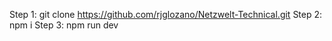 Step 1: git clone https://github.com/rjglozano/Netzwelt-Technical.git
Step 2: npm i
Step 3: npm run dev
